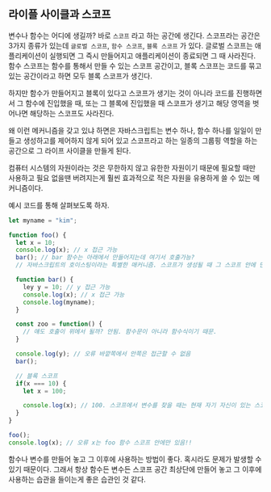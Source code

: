 ## 라이플 사이클과 스코프

변수나 함수는 어디에 생길까? 바로 `스코프` 라고 하는 공간에 생긴다. 스코프라는 공간은 3가지 종류가 있는데 `글로벌 스코프`, `함수 스코프`, `블록 스코프` 가 있다. 글로벌 스코프는 애플리케이션이 실행되면 그 즉시 만들어지고 애플리케이션이 종료되면 그 때 사라진다. 함수 스코프는 함수를 통해서 만들 수 있는 스코프 공간이고, 블록 스코프는 코드를 묶고 있는 공간이라고 하면 모두 블록 스코프가 생긴다.

하지만 함수가 만들어지고 블록이 있다고 스코프가 생기는 것이 아니라 코드를 진행하면서 그 함수에 진입했을 때, 또는 그 블록에 진입했을 때 스코프가 생기고 해당 영역을 벗어나면 해당하는 스코프도 사라진다.

왜 이런 메커니즘을 갖고 있냐 하면은 자바스크립트는 변수 하나, 함수 하나를 일일이 만들고 생성하고를 제어하지 않게 되어 있고 스코프라고 하는 일종의 그룹핑 역할을 하는 공간으로 그 라이프 사이클을 만들게 된다.

컴퓨터 시스템의 자원이라는 것은 무한하지 않고 유한한 자원이기 때문에 필요할 때만 사용하고 필요 없을땐 버려지는게 훨씬 효과적으로 적은 자원을 유용하게 쓸 수 있는 메커니즘이다.

예시 코드를 통해 살펴보도록 하자.

```javascript
let myname = "kim";

function foo() {
  let x = 10;
  console.log(x); // x 접근 가능
  bar(); // bar 함수는 아래에서 만들어지는데 여기서 호출가능?
  // 자바스크립트의 호이스팅이라는 특별한 매커니즘. 스코프가 생성될 때 그 스코프 안에 만들어야될 함수나 변수들을 미리 만들고 시작.

  function bar() {
    ley y = 10; // y 접근 가능
    console.log(x); // x 접근 가능
    console.log(myname);
  }

  const zoo = function() {
    // 얘도 호출이 위에서 될까? 안됨. 함수문이 아니라 함수식이기 때문.
  }

  console.log(y); // 오류 바깥쪽에서 안쪽은 접근할 수 없음
  bar();

  // 블록 스코프
  if(x === 10) {
    let x = 100;

    console.log(x); // 100. 스코프에서 변수를 찾을 때는 현재 자기 자신이 있는 스코프에서 찾고 없으면 조금씩 바깥의 스코프에서 찾음. 최종적으로는 전역 스코프.
  }
}

foo();
console.log(x); // 오류 x는 foo 함수 스코프 안에만 있음!!
```

함수나 변수를 만들어 놓고 그 이후에 사용하는 방법이 좋다. 혹시라도 문제가 발생할 수 있기 때문이다. 그래서 항상 함수든 변수든 스코프 공간 최상단에 만들어 놓고 그 이후에 사용하는 습관을 들이는게 좋은 습관인 것 같다.

